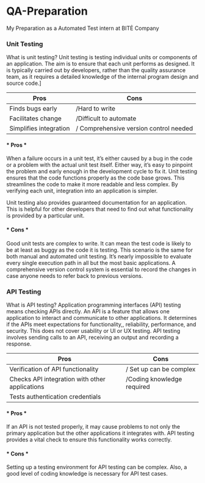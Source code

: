 # QA-Preparation
My Preparation as a Automated Test intern at BITĖ Company 

<h3>Unit Testing</h3>
What is unit testing?
Unit testing is testing individual units or components of an application. The aim is to ensure that each unit performs as designed. It is typically carried out by developers, rather than the quality assurance team, as it requires a detailed knowledge of the internal program design and source code.]

Pros  | Cons |
------------- | ------------- |
Finds bugs early  | /Hard to write |
Facilitates change  | /Difficult to automate |
Simplifies integration  | /	Comprehensive version control needed |

<h4> * Pros * </h4>
When a failure occurs in a unit test, it’s either caused by a bug in the code or a problem with the actual unit test itself. Either way, it’s easy to pinpoint the problem and early enough in the development cycle to fix it. Unit testing ensures that the code functions properly as the code base grows. This streamlines the code to make it more readable and less complex. By verifying each unit, integration into an application is simpler.

Unit testing also provides guaranteed documentation for an application. This is helpful for other developers that need to find out what functionality is provided by a particular unit.
<h4> * Cons * </h4>
Good unit tests are complex to write. It can mean the test code is likely to be at least as buggy as the code it is testing. This scenario is the same for both manual and automated unit testing. It’s nearly impossible to evaluate every single execution path in all but the most basic applications. A comprehensive version control system is essential to record the changes in case anyone needs to refer back to previous versions.

<h3>API Testing</h3>

What is API testing?
Application programming interfaces (API) testing means checking APIs directly. An API is a feature that allows one application to interact and communicate to other applications. It determines if the APIs meet expectations for functionality,, reliability, performance, and security. This does not cover usability or UI or UX testing. API testing involves sending calls to an API, receiving an output and recording a response.

Pros  | Cons |
------------- | ------------- |
Verification of API functionality | /	Set up can be complex|
Checks API integration with other applications  | /Coding knowledge required |
Tests authentication credentials  |  |


<h4> * Pros * </h4>
If an API is not tested properly, it may cause problems to not only the primary application but the other applications it integrates with. API testing provides a vital check to ensure this functionality works correctly.

<h4> * Cons * </h4>

Setting up a testing environment for API testing can be complex. Also, a good level of coding knowledge is necessary for API test cases.

